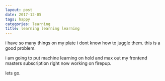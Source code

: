 ```yaml
---
layout: post
date: 2017-12-05
tags: happy
categories: learning
title: learning learning learning
---
```


i have so many things on my plate i dont know how to juggle them. this is a good problem.

i am going to put machine learning on hold and max out my frontend masters subscription right now working on firepup.

lets go.
